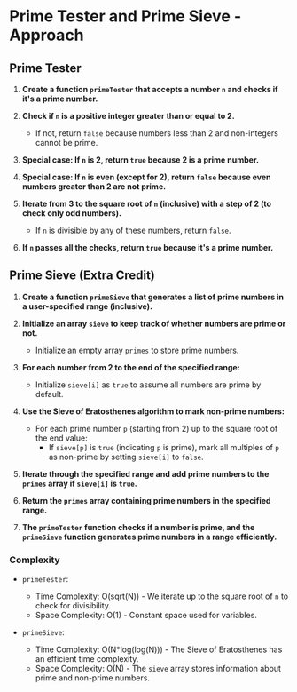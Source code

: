 # Prime Tester and Prime Sieve - Approach

## Prime Tester

1. **Create a function `primeTester` that accepts a number `n` and checks if it's a prime number.**

2. **Check if `n` is a positive integer greater than or equal to 2.**
   - If not, return `false` because numbers less than 2 and non-integers cannot be prime.

3. **Special case: If `n` is 2, return `true` because 2 is a prime number.**

4. **Special case: If `n` is even (except for 2), return `false` because even numbers greater than 2 are not prime.**

5. **Iterate from 3 to the square root of `n` (inclusive) with a step of 2 (to check only odd numbers).**
   - If `n` is divisible by any of these numbers, return `false`.

6. **If `n` passes all the checks, return `true` because it's a prime number.**

## Prime Sieve (Extra Credit)

1. **Create a function `primeSieve` that generates a list of prime numbers in a user-specified range (inclusive).**

2. **Initialize an array `sieve` to keep track of whether numbers are prime or not.**
   - Initialize an empty array `primes` to store prime numbers.

3. **For each number from 2 to the end of the specified range:**
   - Initialize `sieve[i]` as `true` to assume all numbers are prime by default.

4. **Use the Sieve of Eratosthenes algorithm to mark non-prime numbers:**
   - For each prime number `p` (starting from 2) up to the square root of the end value:
     - If `sieve[p]` is `true` (indicating `p` is prime), mark all multiples of `p` as non-prime by setting `sieve[i]` to `false`.

5. **Iterate through the specified range and add prime numbers to the `primes` array if `sieve[i]` is `true`.**

6. **Return the `primes` array containing prime numbers in the specified range.**

7. **The `primeTester` function checks if a number is prime, and the `primeSieve` function generates prime numbers in a range efficiently.**

### Complexity

- `primeTester`:
  - Time Complexity: O(sqrt(N)) - We iterate up to the square root of `n` to check for divisibility.
  - Space Complexity: O(1) - Constant space used for variables.

- `primeSieve`:
  - Time Complexity: O(N*log(log(N))) - The Sieve of Eratosthenes has an efficient time complexity.
  - Space Complexity: O(N) - The `sieve` array stores information about prime and non-prime numbers.
